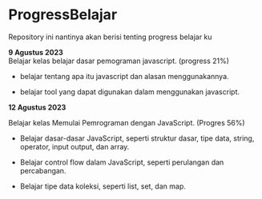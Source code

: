 # ProgressBelajar
Repository ini nantinya akan berisi tenting progress belajar ku

**9 Agustus 2023**  
Belajar kelas belajar dasar pemograman javascript. (progress 21%)

* belajar tentang apa itu javascript dan alasan menggunakannya.
  
* belajar tool yang dapat digunakan dalam menggunakan javascript.

**12 Agustus 2023**  

Belajar kelas Memulai Pemrograman dengan JavaScript. (Progres 56%)

  * Belajar dasar-dasar JavaScript, seperti struktur dasar, tipe data, string, operator, input output, dan array.

  * Belajar control flow dalam JavaScript, seperti perulangan dan percabangan.

  * Belajar tipe data koleksi, seperti list, set, dan map.
